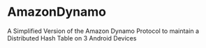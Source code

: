 AmazonDynamo
============

A Simplified Version of the Amazon Dynamo Protocol to maintain a Distributed Hash Table on 3 Android Devices
